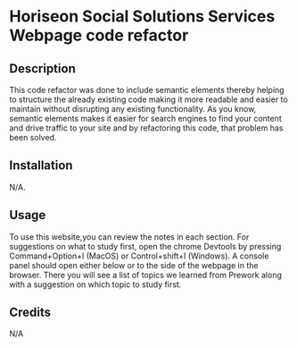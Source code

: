 # Horiseon Social Solutions Services Webpage code refactor

## Description

This code refactor was done to include semantic elements thereby helping to structure the already existing code making it more readable and easier to maintain without disrupting any existing functionality. As you know, semantic elements makes it easier for search engines to find your content and drive traffic to your site and by refactoring this code, that problem has been solved.

## Installation

N/A.

## Usage

To use this website,you can review the notes in each section. For suggestions on what to study first, open the chrome Devtools by pressing Command+Option+I (MacOS) or Control+shift+I (Windows). A console panel should open either below or to the side of the webpage in the browser. There you will see a list of topics we learned from Prework along with a suggestion on which topic to study first.


## Credits

N/A
